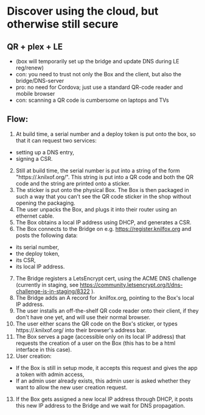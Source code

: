 
# Discover using the cloud, but otherwise still secure
## QR + plex + LE
  * (box will temporarily set up the bridge and update DNS during LE reg/renew)
  * con: you need to trust not only the Box and the client, but also the bridge/DNS-server
  * pro: no need for Cordova; just use a standard QR-code reader and mobile browser
  * con: scanning a QR code is cumbersome on laptops and TVs

## Flow:
1. At build time, a serial number and a deploy token is put onto the box, so that it can request two services:
 * setting up a DNS entry,
 * signing a CSR.
2. Still at build time, the serial number is put into a string of the form "https://<serial-no>.knilxof.org/". This string is put into a QR code and both the QR code and the string are printed onto a sticker.
3. The sticker is put onto the physical Box. The Box is then packaged in such a way that you can't see the QR code sticker in the shop without opening the packaging.
4. The user unpacks the Box, and plugs it into their router using an ethernet cable.
5. The Box obtains a local IP address using DHCP, and generates a CSR.
6. The Box connects to the Bridge on e.g. https://register.knilfox.org and posts the following data:
 * its serial number,
 * the deploy token,
 * its CSR,
 * its local IP address.
7. The Bridge registers a LetsEncrypt cert, using the ACME DNS challenge (currently in staging, see https://community.letsencrypt.org/t/dns-challenge-is-in-staging/8322 ).
8. The Bridge adds an A record for <serial-no>.knilfox.org, pointing to the Box's local IP address.
9. The user installs an off-the-shelf QR code reader onto their client, if they don't have one yet, and will use their normal browser.
10. The user either scans the QR code on the Box's sticker, or types https://<serial-no>.knilxof.org/ into their browser's address bar.
11. The Box serves a page (accessible only on its local IP address) that requests the creation of a user on the Box (this has to be a html interface in this case).
12. User creation:
 * If the Box is still in setup mode, it accepts this request and gives the app a token with admin access,
 * If an admin user already exists, this admin user is asked whether they want to allow the new user creation request.
13. If the Box gets assigned a new local IP address through DHCP, it posts this new IP address to the Bridge and we wait for DNS propagation.
